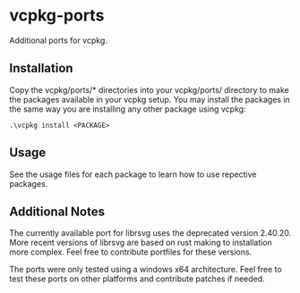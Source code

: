 # vcpkg-ports

Additional ports for vcpkg.

## Installation

Copy the vcpkg/ports/* directories into your vcpkg/ports/ directory to make the packages available in your vcpkg setup. You may install the packages in the same way you are installing any other package using vcpkg:

```
.\vcpkg install <PACKAGE>
```

## Usage

See the usage files for each package to learn how to use repective packages.

## Additional Notes

The currently available port for librsvg uses the deprecated version 2.40.20. More recent versions of librsvg are based on rust making to installation more complex. Feel free to contribute portfiles for these versions.

The ports were only tested using a windows x64 architecture. Feel free to test these ports on other platforms and contribute patches if needed.
